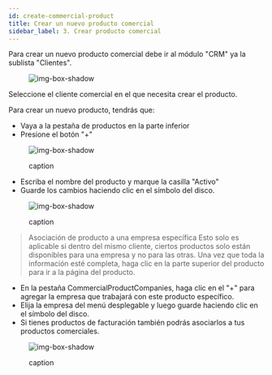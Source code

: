 ```yaml
---
id: create-commercial-product
title: Crear un nuevo producto comercial
sidebar_label: 3. Crear producto comercial
---
```


Para crear un nuevo producto comercial debe ir al módulo "CRM" ya la sublista "Clientes".

<figure>

![img-box-shadow](/img/university/crm/crm-commercialproduct-1.png)

</figure>

Seleccione el cliente comercial en el que necesita crear el producto.

Para crear un nuevo producto, tendrás que:
- Vaya a la pestaña de productos en la parte inferior
- Presione el botón "+"

<figure>

![img-box-shadow](/img/university/crm/crm-commercialproduct-2.png)
<figcaption>caption</figcaption>
</figure>

- Escriba el nombre del producto y marque la casilla "Activo"
- Guarde los cambios haciendo clic en el símbolo del disco.

<figure>

![img-box-shadow](/img/university/crm/crm-commercialproduct-3.png)
<figcaption>caption</figcaption>
</figure>

 

>Asociación de producto a una empresa específica
>Esto solo es aplicable si dentro del mismo cliente, ciertos productos solo están disponibles para una empresa y no para las otras.
Una vez que toda la información esté completa, haga clic en la parte superior del producto para ir a la página del producto.

- En la pestaña CommercialProductCompanies, haga clic en el "+" para agregar la empresa que trabajará con este producto específico.
- Elija la empresa del menú desplegable y luego guarde haciendo clic en el símbolo del disco.
- Si tienes productos de facturación también podrás asociarlos a tus productos comerciales.

<figure>

![img-box-shadow](/img/university/crm/crm-commercialproduct-4.png)
<figcaption>caption</figcaption>
</figure>
